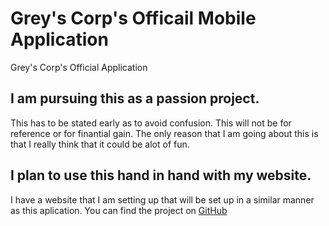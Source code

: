 # Grey's Corp's Officail Mobile Application

Grey's Corp's Official Application

## I am pursuing this as a passion project.

This has to be stated early as to avoid confusion.
This will not be for reference or for finantial gain.
The only reason that I am going about this is that
I really think that it could be alot of fun.

## I plan to use this hand in hand with my website.

I have a website that I am setting up that will be
set up in a similar manner as this aplication.
You can find the project on [GitHub](https://github.com/JaydenAndrews/greys_corp_website)